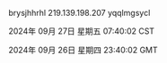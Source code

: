 brysjhhrhl 219.139.198.207 yqqlmgsycl

2024年 09月 27日 星期五 07:40:02 CST

2024年 09月 26日 星期四 23:40:02 GMT
